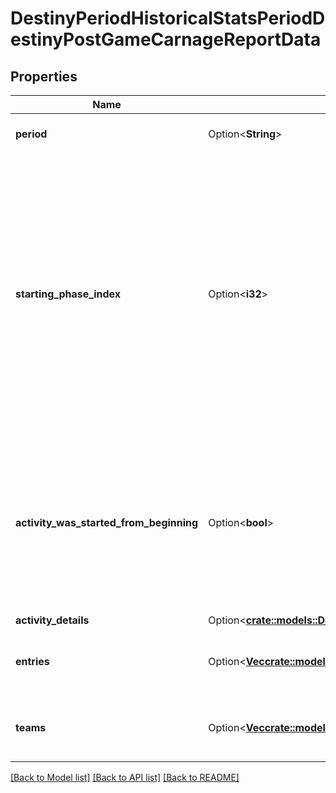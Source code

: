 # DestinyPeriodHistoricalStatsPeriodDestinyPostGameCarnageReportData

## Properties

Name | Type | Description | Notes
------------ | ------------- | ------------- | -------------
**period** | Option<**String**> | Date and time for the activity. | [optional]
**starting_phase_index** | Option<**i32**> | If this activity has \"phases\", this is the phase at which the activity was started. This value is only valid for activities before the Beyond Light expansion shipped. Subsequent activities will not have a valid value here. | [optional]
**activity_was_started_from_beginning** | Option<**bool**> | True if the activity was started from the beginning, if that information is available and the activity was played post Witch Queen release. | [optional]
**activity_details** | Option<[**crate::models::DestinyHistoricalStatsDestinyPostGameCarnageReportDataActivityDetails**](Destiny_HistoricalStats_DestinyPostGameCarnageReportData_activityDetails.md)> |  | [optional]
**entries** | Option<[**Vec<crate::models::DestinyPeriodHistoricalStatsPeriodDestinyPostGameCarnageReportEntry>**](Destiny.HistoricalStats.DestinyPostGameCarnageReportEntry.md)> | Collection of players and their data for this activity. | [optional]
**teams** | Option<[**Vec<crate::models::DestinyPeriodHistoricalStatsPeriodDestinyPostGameCarnageReportTeamEntry>**](Destiny.HistoricalStats.DestinyPostGameCarnageReportTeamEntry.md)> | Collection of stats for the player in this activity. | [optional]

[[Back to Model list]](../README.md#documentation-for-models) [[Back to API list]](../README.md#documentation-for-api-endpoints) [[Back to README]](../README.md)


